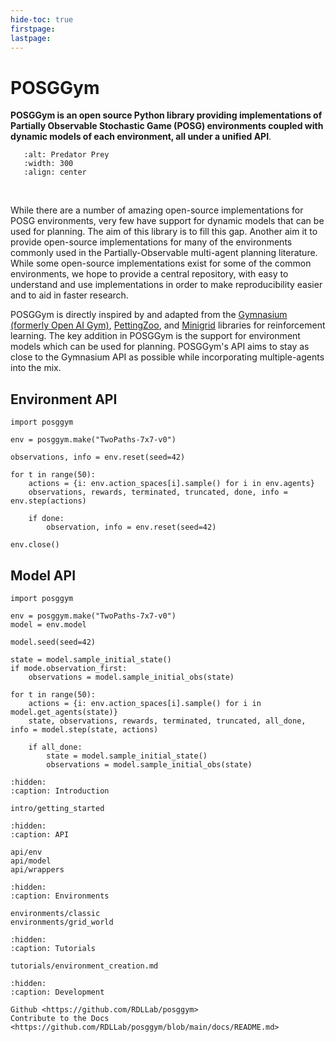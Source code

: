 ```yaml
---
hide-toc: true
firstpage:
lastpage:
---
```


# POSGGym

**POSGGym is an open source Python library providing implementations of Partially Observable Stochastic Game (POSG) environments coupled with dynamic models of each environment, all under a unified API**.

```{figure} _static/videos/grid_world/predator_prey.gif
   :alt: Predator Prey
   :width: 300
   :align: center
```

<br/>

While there are a number of amazing open-source implementations for POSG environments, very few have support for dynamic models that can be used for planning. The aim of this library is to fill this gap. Another aim it to provide open-source implementations for many of the environments commonly used in the Partially-Observable multi-agent planning literature. While some open-source implementations exist for some of the common environments, we hope to provide a central repository, with easy to understand and use implementations in order to make reproducibility easier and to aid in faster research.

POSGGym is directly inspired by and adapted from the [Gymnasium (formerly Open AI Gym)](https://gymnasium.farama.org/), [PettingZoo](https://pettingzoo.farama.org/), and [Minigrid](https://minigrid.farama.org/) libraries for reinforcement learning. The key addition in POSGGym is the support for environment models which can be used for planning. POSGGym's API aims to stay as close to the Gymnasium API as possible while incorporating multiple-agents into the mix.


## Environment API

```{code-block} python
import posggym

env = posggym.make("TwoPaths-7x7-v0")

observations, info = env.reset(seed=42)

for t in range(50):
    actions = {i: env.action_spaces[i].sample() for i in env.agents}
    observations, rewards, terminated, truncated, done, info = env.step(actions)

    if done:
        observation, info = env.reset(seed=42)

env.close()
```

## Model API

```{code-block} python
import posggym

env = posggym.make("TwoPaths-7x7-v0")
model = env.model

model.seed(seed=42)

state = model.sample_initial_state()
if mode.observation_first:
    observations = model.sample_initial_obs(state)

for t in range(50):
    actions = {i: env.action_spaces[i].sample() for i in model.get_agents(state)}
    state, observations, rewards, terminated, truncated, all_done, info = model.step(state, actions)

    if all_done:
        state = model.sample_initial_state()
        observations = model.sample_initial_obs(state)
```


```{toctree}
:hidden:
:caption: Introduction

intro/getting_started

```

```{toctree}
:hidden:
:caption: API

api/env
api/model
api/wrappers
```

```{toctree}
:hidden:
:caption: Environments

environments/classic
environments/grid_world
```

```{toctree}
:hidden:
:caption: Tutorials

tutorials/environment_creation.md
```

```{toctree}
:hidden:
:caption: Development

Github <https://github.com/RDLLab/posggym>
Contribute to the Docs <https://github.com/RDLLab/posggym/blob/main/docs/README.md>
```
